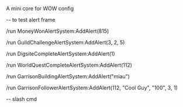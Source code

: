 A mini core for WOW config


-- to test alert frame

/run MoneyWonAlertSystem:AddAlert(815)

/run GuildChallengeAlertSystem:AddAlert(3, 2, 5)

/run DigsiteCompleteAlertSystem:AddAlert(1)

/run WorldQuestCompleteAlertSystem:AddAlert(112)

/run GarrisonBuildingAlertSystem:AddAlert("miau")

/run GarrisonFollowerAlertSystem:AddAlert(112, "Cool Guy", "100", 3, 1)


-- slash cmd
